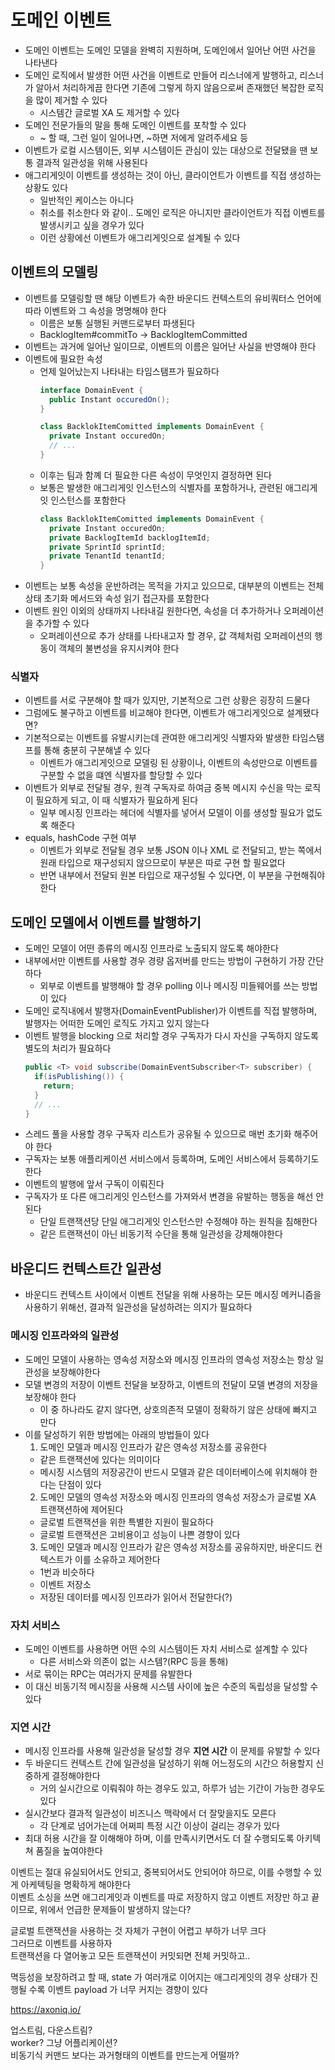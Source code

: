 # 도메인 이벤트
- 도메인 이벤트는 도메인 모델을 완벽히 지원하며, 도메인에서 일어난 어떤 사건을 나타낸다
- 도메인 로직에서 발생한 어떤 사건을 이벤트로 만들어 리스너에게 발행하고, 리스너가 알아서 처리하게끔 한다면 기존에 그렇게 하지 않음으로써 존재했던 복잡한 로직을 많이 제거할 수 있다
  - 시스템간 글로벌 XA 도 제거할 수 있다
- 도메인 전문가들의 말을 통해 도메인 이벤트를 포착할 수 있다
  - ~ 할 때, 그런 일이 일어나면, ~하면 저에게 알려주세요 등
- 이벤트가 로컬 시스템이든, 외부 시스템이든 관심이 있는 대상으로 전달됐을 땐 보통 결과적 일관성을 위해 사용된다
- 애그리게잇이 이벤트를 생성하는 것이 아닌, 클라이언트가 이벤트를 직접 생성하는 상황도 있다
  - 일반적인 케이스는 아니다
  - 취소를 취소한다 와 같이.. 도메인 로직은 아니지만 클라이언트가 직접 이벤트를 발생시키고 싶을 경우가 있다
  - 이런 상황에선 이벤트가 애그리게잇으로 설계될 수 있다

## 이벤트의 모델링
- 이벤트를 모델링할 땐 해당 이벤트가 속한 바운디드 컨텍스트의 유비쿼터스 언어에 따라 이벤트와 그 속성을 명명해야 한다
  - 이름은 보통 실행된 커맨드로부터 파생된다
  - BacklogItem#commitTo -> BacklogItemCommitted
- 이벤트는 과거에 일어난 일이므로, 이벤트의 이름은 일어난 사실을 반영해야 한다
- 이벤트에 필요한 속성
  - 언제 일어났는지 나타내는 타임스탬프가 필요하다
    ```java
    interface DomainEvent {
      public Instant occuredOn();
    }

    class BacklokItemComitted implements DomainEvent {
      private Instant occuredOn;
      // ...
    }
    ```
  - 이후는 팀과 함꼐 더 필요한 다른 속성이 무엇인지 결정하면 된다
  - 보통은 발생한 애그리게잇 인스턴스의 식별자를 포함하거나, 관련된 애그리게잇 인스턴스를 포함한다
    ```java
    class BacklokItemComitted implements DomainEvent {
      private Instant occuredOn;
      private BacklogItemId backlogItemId;
      private SprintId sprintId;
      private TenantId tenantId;
    }
    ```
- 이벤트는 보통 속성을 운반하려는 목적을 가지고 있으므로, 대부분의 이벤트는 전체 상태 초기화 메서드와 속성 읽기 접근자를 포함한다
- 이벤트 원인 이외의 상태까지 나타내길 원한다면, 속성을 더 추가하거나 오퍼레이션을 추가할 수 있다
  - 오퍼레이션으로 추가 상태를 나타내고자 할 경우, 값 객체처럼 오퍼레이션의 행동이 객체의 불변성을 유지시켜야 한다

### 식별자
- 이벤트를 서로 구분해야 할 때가 있지만, 기본적으로 그런 상황은 굉장히 드물다
- 그럼에도 불구하고 이벤트를 비교해야 한다면, 이벤트가 애그리게잇으로 설계됐다면?
- 기본적으로는 이벤트를 유발시키는데 관여한 애그리게잇 식별자와 발생한 타임스탬프를 통해 충분히 구분해낼 수 있다
  - 이벤트가 애그리게잇으로 모델링 된 상황이나, 이벤트의 속성만으로 이벤트를 구분할 수 없을 떄엔 식별자를 할당할 수 있다
- 이벤트가 외부로 전달될 경우, 원격 구독자로 하여금 중복 메시지 수신을 막는 로직이 필요하게 되고, 이 때 식별자가 필요하게 된다
  - 일부 메시징 인프라는 헤더에 식별자를 넣어서 모델이 이를 생성할 필요가 없도록 해준다
- equals, hashCode 구현 여부
  - 이벤트가 외부로 전달될 경우 보통 JSON 이나 XML 로 전달되고, 받는 쪽에서 원래 타입으로 재구성되지 않으므로이 부분은 따로 구현 할 필요없다
  - 반면 내부에서 전달되 원본 타입으로 재구성될 수 있다면, 이 부분을 구현해줘야 한다

## 도메인 모델에서 이벤트를 발행하기
- 도메인 모델이 어떤 종류의 메시징 인프라로 노출되지 않도록 해야한다
- 내부에서만 이벤트를 사용할 경우 경량 옵저버를 만드는 방법이 구현하기 가장 간단하다
  - 외부로 이벤트를 발행해야 할 경우 polling 이나 메시징 미들웨어를 쓰는 방법이 있다
- 도메인 로직내에서 발행자(DomainEventPublisher)가 이벤트를 직접 발행하며, 발행자는 어떠한 도메인 로직도 가지고 있지 않는다
- 이벤트 발행을 blocking 으로 처리할 경우 구독자가 다시 자신을 구독하지 않도록 별도의 처리가 필요하다
  ```java
  public <T> void subscribe(DomainEventSubscriber<T> subscriber) {
    if(isPublishing()) {
      return;
    }
    // ...
  }
  ```
- 스레드 풀을 사용할 경우 구독자 리스트가 공유될 수 있으므로 매번 초기화 해주어야 한다
- 구독자는 보통 애플리케이션 서비스에서 등록하며, 도메인 서비스에서 등록하기도 한다
- 이벤트의 발행에 앞서 구독이 이뤄진다
- 구독자가 또 다른 애그리게잇 인스턴스를 가져와서 변경을 유발하는 행동을 해선 안된다
  - 단일 트랜잭션당 단일 애그리게잇 인스턴스만 수정해야 하는 원칙을 침해한다
  - 같은 트랜잭션이 아닌 비동기적 수단을 통해 일관성을 강제해야한다

## 바운디드 컨텍스트간 일관성
- 바운디드 컨텍스트 사이에서 이벤트 전달을 위해 사용하는 모든 메시징 메커니즘을 사용하기 위해선, 결과적 일관성을 달성하려는 의지가 필요하다

### 메시징 인프라와의 일관성
- 도메인 모델이 사용하는 영속성 저장소와 메시징 인프라의 영속성 저장소는 항상 일관성을 보장해야한다
- 모델 변경의 저장이 이벤트 전달을 보장하고, 이벤트의 전달이 모델 변경의 저장을 보장해야 한다
  - 이 중 하나라도 같지 않다면, 상호의존적 모델이 정확하기 않은 상태에 빠지고 만다
- 이를 달성하기 위한 방법에는 아래의 방법들이 있다
  1. 도메인 모델과 메시징 인프라가 같은 영속성 저장소를 공유한다
    - 같은 트랜잭션에 있다는 의미이다
    - 메시징 시스템의 저장공간이 반드시 모델과 같은 데이터베이스에 위치해야 한다는 단점이 있다
  2. 도메인 모델의 영속성 저장소와 메시징 인프라의 영속성 저장소가 글로벌 XA 트랜잭션하에 제어된다
    - 글로벌 트랜잭션을 위한 특별한 지원이 필요하다
    - 글로벌 트랜잭션은 고비용이고 성능이 나쁜 경향이 있다
  3. 도메인 모델과 메시징 인프라가 같은 영속성 저장소를 공유하지만, 바운디드 컨텍스트가 이를 소유하고 제어한다
    - 1번과 비슷하다
    - 이벤트 저장소
    - 저장된 데이터를 메시징 인프라가 읽어서 전달한다(?)

### 자치 서비스
- 도메인 이벤트를 사용하면 어떤 수의 시스템이든 자치 서비스로 설계할 수 있다
  - 다른 서비스와 의존이 없는 시스템?(RPC 등을 통해)
- 서로 묶이는 RPC는 여러가지 문제를 유발한다
- 이 대신 비동기적 메시징을 사용해 시스템 사이에 높은 수준의 독립성을 달성할 수 있다

### 지연 시간
- 메시징 인프라를 사용해 일관성을 달성할 경우 **지연 시간** 이 문제를 유발할 수 있다
- 두 바운디드 컨텍스트 간에 일관성을 달성하기 위해 어느정도의 시간으 허용할지 신중하게 결정해야한다
  - 거의 실시간으로 이뤄줘야 하는 경우도 있고, 하루가 넘는 기간이 가능한 경우도 있다
- 실시간보다 결과적 일관성이 비즈니스 맥락에서 더 잘맞을지도 모른다
  - 각 단계로 넘어가는데 어쩌피 특정 시간 이상이 걸리는 경우가 있다
- 최대 허용 시간을 잘 이해해야 하며, 이를 만족시키면서도 더 잘 수행되도록 아키텍쳐 품질을 높여야한다

이벤트는 절대 유실되어서도 안되고, 중복되어서도 안되어야 하므로, 이를 수행할 수 있게 아케텍팅을 명확하게 해야한다  
이벤트 소싱을 쓰면 애그리게잇과 이벤트를 따로 저장하지 않고 이벤트 저장만 하고 끝이므로, 위에서 언급한 문제들이 발생하지 않는다?  

글로벌 트랜잭션을 사용하는 것 자체가 구현이 어렵고 부하가 너무 크다  
그러므로 이벤트를 사용하자  
트랜잭션을 다 열어놓고 모든 트랜잭션이 커밋되면 전체 커밋하고..  

멱등성을 보장하려고 할 때, state 가 여러개로 이어지는 애그리게잇의 경우 상태가 진행될 수록 이벤트 payload 가 너무 커지는 경향이 있다  

https://axoniq.io/  

업스트림, 다운스트림?  
worker? 그냥 어플리케이션?  
비동기식 커맨드 보다는 과거형태의 이벤트를 만드는게 어떨까?  